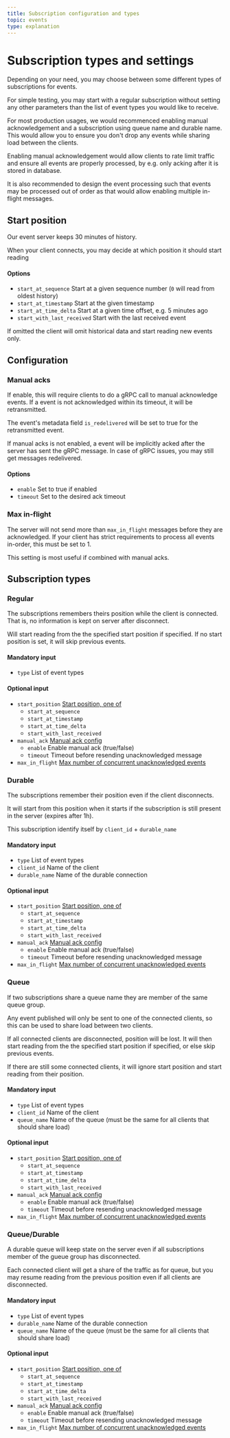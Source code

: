 ```yaml
---
title: Subscription configuration and types
topic: events
type: explanation
---
```


# Subscription types and settings

Depending on your need, you may choose between some different types of subscriptions for events.

For simple testing, you may start with a regular subscription without setting any other parameters than the list of
event types you would like to receive.

For most production usages, we would recommenced enabling manual acknowledgement and a subscription using queue name
and durable name. This would allow you to ensure you don't drop any events while sharing load between the clients.

Enabling manual acknowledgement would allow clients to rate limit traffic and ensure all events are properly processed,
by e.g. only acking after it is stored in database.

It is also recommended to design the event processing such that events may be processed out of order as that would allow
enabling multiple in-flight messages.

## Start position
Our event server keeps 30 minutes of history.

When your client connects, you may decide at which position it should start reading

#### Options
- `start_at_sequence` Start at a given sequence number (`0` will read from oldest history)
- `start_at_timestamp` Start at the given timestamp
- `start_at_time_delta` Start at a given time offset, e.g. 5 minutes ago
- `start_with_last_received` Start with the last received event

If omitted the client will omit historical data and start reading new events only.

## Configuration

### Manual acks
If enable, this will require clients to do a gRPC call to manual acknowledge events. If a event is not acknowledged
within its timeout, it will be retransmitted.

The event's metadata field `is_redelivered` will be set to true for the retransmitted event.

If manual acks is not enabled, a event will be implicitly acked after the server has sent the gRPC message.
In case of gRPC issues, you may still get messages redelivered.

#### Options
- `enable` Set to true if enabled
- `timeout` Set to the desired ack timeout

### Max in-flight
The server will not send more than `max_in_flight` messages before they are acknowledged.
If your client has strict requirements to process all events in-order, this must be set to 1.

This setting is most useful if combined with manual acks.

## Subscription types

### Regular
The subscriptions remembers theirs position while the client is connected. That is, no information is kept on server
after disconnect.

Will start reading from the the specified start position if specified.
If no start position is set, it will skip previous events.

#### Mandatory input
- `type` List of event types

#### Optional input
- `start_position` [Start position, one of](#start-position)
  - `start_at_sequence`
  - `start_at_timestamp`
  - `start_at_time_delta`
  - `start_with_last_received`
- `manual_ack` [Manual ack config](#manual-acks)
  - `enable` Enable manual ack (true/false)
  - `timeout` Timeout before resending unacknowledged message
- `max_in_flight` [Max number of concurrent unacknowledged events](#max-in-flight)


### Durable
The subscriptions remember their position even if the client disconnects.

It will start from this position when it starts if the subscription is still present in the server (expires after 1h).

This subscription identify itself by `client_id` + `durable_name`

#### Mandatory input
- `type` List of event types
- `client_id` Name of the client
- `durable_name` Name of the durable connection

#### Optional input
- `start_position` [Start position, one of](#start-position)
  - `start_at_sequence`
  - `start_at_timestamp`
  - `start_at_time_delta`
  - `start_with_last_received`
- `manual_ack` [Manual ack config](#manual-acks)
  - `enable` Enable manual ack (true/false)
  - `timeout` Timeout before resending unacknowledged message
- `max_in_flight` [Max number of concurrent unacknowledged events](#max-in-flight)

### Queue
If two subscriptions share a queue name they are member of the same queue group.

Any event published will only be sent to one of the connected clients, so this can be used to share load between
two clients.

If all connected clients are disconnected, position will be lost.
It will then start reading from the the specified start position if specified, or else skip previous events.

If there are still some connected clients, it will ignore start position and start reading from their position.

#### Mandatory input
- `type` List of event types
- `client_id` Name of the client
- `queue_name` Name of the queue (must be the same for all clients that should share load)

#### Optional input
- `start_position` [Start position, one of](#start-position)
  - `start_at_sequence`
  - `start_at_timestamp`
  - `start_at_time_delta`
  - `start_with_last_received`
- `manual_ack` [Manual ack config](#manual-acks)
  - `enable` Enable manual ack (true/false)
  - `timeout` Timeout before resending unacknowledged message
- `max_in_flight` [Max number of concurrent unacknowledged events](#max-in-flight)

### Queue/Durable
A durable queue will keep state on the server even if all subscriptions member of the gueue group has
disconnected.

Each connected client will get a share of the traffic as for queue, but you may resume reading from
the previous position even if all clients are disconnected.

#### Mandatory input
- `type` List of event types
- `durable_name` Name of the durable connection
- `queue_name` Name of the queue (must be the same for all clients that should share load)

#### Optional input
- `start_position` [Start position, one of](#start-position)
  - `start_at_sequence`
  - `start_at_timestamp`
  - `start_at_time_delta`
  - `start_with_last_received`
- `manual_ack` [Manual ack config](#manual-acks)
  - `enable` Enable manual ack (true/false)
  - `timeout` Timeout before resending unacknowledged message
- `max_in_flight` [Max number of concurrent unacknowledged events](#max-in-flight)
